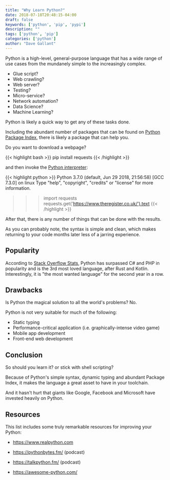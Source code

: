 ```yaml
---
title: "Why Learn Python?"
date: 2018-07-18T20:48:15-04:00
draft: false
keywords: ['python', 'pip', 'pypi']
description: ""
tags: ['python', 'pip']
categories: ['python']
author: "Dave Gallant"
---
```


Python is a high-level, general-purpose language that has a wide range of use cases from the mundanely simple to the increasingly complex.

<!--more-->

- Glue script?
- Web crawling?
- Web server?
- Testing?
- Micro-service?
- Network automation?
- Data Science?
- Machine Learning?

Python is likely a quick way to get any of these tasks done.

Including the abundant number of packages that can be found on [Python Package Index](https://pypi.org/), there is likely a package that can help you.

Do you want to download a webpage?

{{< highlight bash >}}
pip install requests
{{< /highlight >}}

and then invoke the [Python interpreter](https://docs.python.org/3/tutorial/interpreter.html):

{{< highlight python >}}
Python 3.7.0 (default, Jun 29 2018, 21:56:58)
[GCC 7.3.0] on linux
Type "help", "copyright", "credits" or "license" for more information.
>>> import requests
>>> requests.get('https://www.theregister.co.uk/').text
{{< /highlight >}}

After that, there is any number of things that can be done with the results.

As you can probably note, the syntax is simple and clean, which makes returning to your code months later less of a jarring experience.

## Popularity

According to [Stack Overflow Stats](https://insights.stackoverflow.com/survey/2018/), Python has surpassed C# and PHP in popularity and is the 3rd most loved language, after Rust and Kotlin. Interestingly, it is "the most wanted language" for the second year in a row.

## Drawbacks

Is Python the magical solution to all the world's problems? No.

Python is not very suitable for much of the following:

- Static typing
- Performance-critical application (i.e. graphically-intense video game)
- Mobile app development
- Front-end web development

## Conclusion

So should you learn it? or stick with shell scripting?

Because of Python's simple syntax, dynamic typing and abundant Package Index, it makes the language a great asset to have in your toolchain.

And it hasn't hurt that giants like Google, Facebook and Microsoft have invested heavily on Python.

## Resources

This list includes some truly remarkable resources for improving your Python:

- https://www.realpython.com

- https://pythonbytes.fm/ (podcast)

- https://talkpython.fm/ (podcast)

- https://awesome-python.com/
